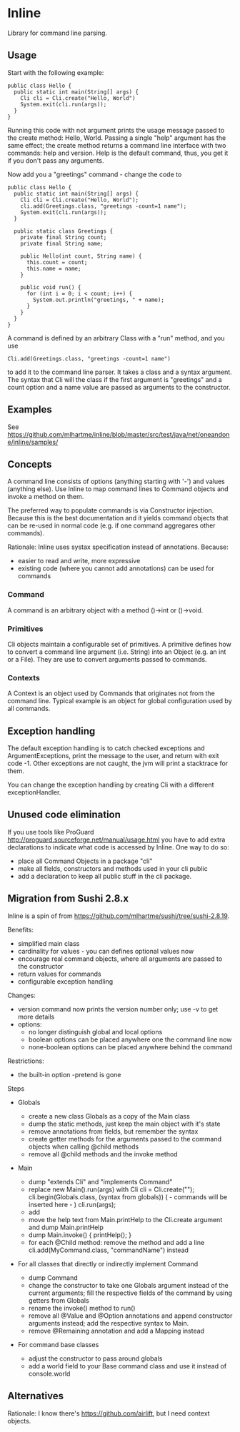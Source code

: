 # Inline

Library for command line parsing.

## Usage

Start with the following example:

    public class Hello {
      public static int main(String[] args) {
        Cli cli = Cli.create("Hello, World")
        System.exit(cli.run(args));
      }
    }

Running this code with not argument prints the usage message passed to the create method: Hello, World.
Passing a single "help" argument has the same effect; the create method returns a command line interface
with two commands: help and version. Help is the default command, thus, you get it if you don't pass any
arguments.

Now add you a "greetings" command - change the code to

    public class Hello {
      public static int main(String[] args) {
        Cli cli = Cli.create("Hello, World");
        cli.add(Greetings.class, "greetings -count=1 name");
        System.exit(cli.run(args));
      }

      public static class Greetings {
        private final String count;
        private final String name;

        public Hello(int count, String name) {
          this.count = count;
          this.name = name;
        }

        public void run() {
          for (int i = 0; i < count; i++) {
            System.out.println("greetings, " + name);
          }
        }
      }
    }

A command is defined by an arbitrary Class with a "run" method, and you use

    Cli.add(Greetings.class, "greetings -count=1 name")

to add it to the command line parser. It takes a class and a syntax argument. The syntax that Cli will
the class if the first argument is "greetings" and a count option and a name value are passed as arguments
to the constructor.



## Examples

See https://github.com/mlhartme/inline/blob/master/src/test/java/net/oneandone/inline/samples/


## Concepts

A command line consists of options (anything starting with '-') and values (anything else).
Use Inline to map command lines to Command objects and invoke a method on them.

The preferred way to populate commands is via Constructor injection. Because this is the best documentation and it
yields command objects that can be re-used in normal code (e.g. if one command aggregares other commands).

Rationale: Inline uses systax specification instead of annotations. Because:
* easier to read and write, more expressive
* existing code (where you cannot add annotations) can be used for commands

### Command

A command is an arbitrary object with a method ()->int or ()->void.

### Primitives

Cli objects maintain a configurable set of primitives. A primitive defines how to convert a command line argument (i.e. String) 
into an Object (e.g. an int or a File). They are use to convert arguments passed to commands.

### Contexts

A Context is an object used by Commands that originates not from the command line. 
Typical example is an object for global configuration used by all commands.

## Exception handling

The default exception handling is to catch checked exceptions and ArgumentExceptions, print the message
to the user, and return with exit code -1. Other exceptions are not caught, the jvm will print a stacktrace 
for them.

You can change the exception handling by creating Cli with a different exceptionHandler.

## Unused code elimination

If you use tools like ProGuard http://proguard.sourceforge.net/manual/usage.html you have to add extra declarations
to indicate what code is accessed by Inline. One way to do so:
* place all Command Objects in a package "cli"
* make all fields, constructors and methods used in your cli public
* add a declaration to keep all public stuff in the cli package.

## Migration from Sushi 2.8.x

Inline is a spin of from https://github.com/mlhartme/sushi/tree/sushi-2.8.19. 

Benefits:
* simplified main class
* cardinality for values - you can defines optional values now
* encourage real command objects, where all arguments are passed to the constructor
* return values for commands
* configurable exception handling

Changes:
* version command now prints the version number only; use -v to get more details
* options:
  * no longer distinguish global and local options
  * boolean options can be placed anywhere one the command line now
  * none-boolean options can be placed anywhere behind the command

Restrictions:
* the built-in option -pretend is gone

Steps

* Globals
  * create a new class Globals as a copy of the Main class
  * dump the static methods, just keep the main object with it's state
  * remove annotations from fields, but remember the syntax
  * create getter methods for the arguments passed to the command 
    objects when calling @child methods
  * remove all @child methods and the invoke method

* Main
	* dump "extends Cli" and "implements Command"
	* replace new Main().run(args) with
	    Cli cli = Cli.create(""); 
	    cli.begin(Globals.class, (syntax from globals))
        ( - commands will be inserted here - )
	    cli.run(args);
	* add
  * move the help text from Main.printHelp to the Cli.create argument and dump Main.printHelp
  * dump Main.invoke() { printHelp(); }
  * for each @Child method: remove the method and add a line cli.add(MyCommand.class, "commandName") instead

* For all classes that directly or indirectly implement Command
  * dump Command
  * change the constructor to take one Globals argument instead of the current arguments; 
    fill the respective fields of the command by using getters from Globals
  * rename the invoke() method to run()
  * remove all @Value and @Option annotations and append constructor arguments instead; 
    add the respective syntax to Main. 
  * remove @Remaining annotation and add a Mapping instead

* For command base classes
  * adjust the constructor to pass around globals
  * add a world field to your Base command class and use it instead of console.world


## Alternatives

Rationale: I know there's https://github.com/airlift, but I need context objects. 

